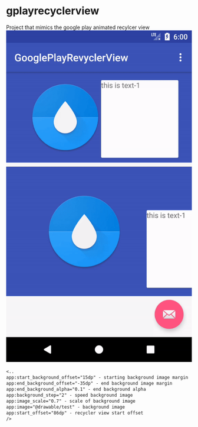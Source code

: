 # gplayrecyclerview
Project that mimics the google play animated recylcer view
<img src="https://github.com/sickterror/gplayrecyclerview/blob/master/ezgif.com-video-to-gif.gif?raw=true"/>
```
<..
app:start_background_offset="15dp" - starting background image margin
app:end_background_offset="-35dp" - end background image margin
app:end_background_alpha="0.1" - end background alpha
app:background_step="2" - speed background image
app:image_scale="0.7" - scale of background image
app:image="@drawable/test" - background image
app:start_offset="86dp" - recycler view start offset
/>
```
